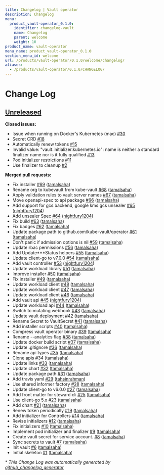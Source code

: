 ```yaml
---
title: Changelog | Vault operator
description: Changelog
menu:
  product_vault-operator_0.1.0:
    identifier: changelog-vault
    name: Changelog
    parent: welcome
    weight: 10
product_name: vault-operator
menu_name: product_vault-operator_0.1.0
section_menu_id: welcome
url: /products/vault-operator/0.1.0/welcome/changelog/
aliases:
  - /products/vault-operator/0.1.0/CHANGELOG/
---
```


# Change Log

## [Unreleased](https://github.com/kubevault/operator/tree/HEAD)

**Closed issues:**

- Issue when running on Docker's Kubernetes \(mac\) [\#30](https://github.com/kubevault/operator/issues/30)
- Secret CRD [\#18](https://github.com/kubevault/operator/issues/18)
- Automatically renew tokens [\#15](https://github.com/kubevault/operator/issues/15)
- Invalid value: "vault.initializer.kubernetes.io": name is neither a standard finalizer name nor is it fully qualified [\#13](https://github.com/kubevault/operator/issues/13)
- Pod initializer restrictions [\#11](https://github.com/kubevault/operator/issues/11)
- Use finalizer to cleanup [\#2](https://github.com/kubevault/operator/issues/2)

**Merged pull requests:**

- Fix installer [\#69](https://github.com/kubevault/operator/pull/69) ([tamalsaha](https://github.com/tamalsaha))
- Rename org to kubevault from kube-vault [\#68](https://github.com/kubevault/operator/pull/68) ([tamalsaha](https://github.com/tamalsaha))
- Apply validation rules to vault server names [\#67](https://github.com/kubevault/operator/pull/67) ([tamalsaha](https://github.com/tamalsaha))
- Move openapi-spec to api package [\#66](https://github.com/kubevault/operator/pull/66) ([tamalsaha](https://github.com/tamalsaha))
- Add support for gcs backend, google kms gcs unsealer [\#65](https://github.com/kubevault/operator/pull/65) ([nightfury1204](https://github.com/nightfury1204))
- Add unsealer Spec [\#64](https://github.com/kubevault/operator/pull/64) ([nightfury1204](https://github.com/nightfury1204))
- Fix build [\#63](https://github.com/kubevault/operator/pull/63) ([tamalsaha](https://github.com/tamalsaha))
- Fix badges [\#62](https://github.com/kubevault/operator/pull/62) ([tamalsaha](https://github.com/tamalsaha))
- Update package path to github.com/kube-vault/operator [\#61](https://github.com/kubevault/operator/pull/61) ([tamalsaha](https://github.com/tamalsaha))
- Don't panic if admission options is nil [\#59](https://github.com/kubevault/operator/pull/59) ([tamalsaha](https://github.com/tamalsaha))
- Update rbac permissions [\#56](https://github.com/kubevault/operator/pull/56) ([tamalsaha](https://github.com/tamalsaha))
- Add Update\*\*\*Status helpers [\#55](https://github.com/kubevault/operator/pull/55) ([tamalsaha](https://github.com/tamalsaha))
- Update client-go to v7.0.0 [\#54](https://github.com/kubevault/operator/pull/54) ([tamalsaha](https://github.com/tamalsaha))
- Add vault controller [\#53](https://github.com/kubevault/operator/pull/53) ([nightfury1204](https://github.com/nightfury1204))
- Update workload library [\#51](https://github.com/kubevault/operator/pull/51) ([tamalsaha](https://github.com/tamalsaha))
- Improve installer [\#50](https://github.com/kubevault/operator/pull/50) ([tamalsaha](https://github.com/tamalsaha))
- Fix installer [\#49](https://github.com/kubevault/operator/pull/49) ([tamalsaha](https://github.com/tamalsaha))
- Update workload client [\#48](https://github.com/kubevault/operator/pull/48) ([tamalsaha](https://github.com/tamalsaha))
- Update workload client [\#47](https://github.com/kubevault/operator/pull/47) ([tamalsaha](https://github.com/tamalsaha))
- Update workload client [\#46](https://github.com/kubevault/operator/pull/46) ([tamalsaha](https://github.com/tamalsaha))
- Add vault api [\#45](https://github.com/kubevault/operator/pull/45) ([nightfury1204](https://github.com/nightfury1204))
- Update workload api [\#44](https://github.com/kubevault/operator/pull/44) ([tamalsaha](https://github.com/tamalsaha))
- Switch to mutating webhook [\#43](https://github.com/kubevault/operator/pull/43) ([tamalsaha](https://github.com/tamalsaha))
- Update vault deployment [\#42](https://github.com/kubevault/operator/pull/42) ([tamalsaha](https://github.com/tamalsaha))
- Rename Secret to VaultSecret [\#41](https://github.com/kubevault/operator/pull/41) ([tamalsaha](https://github.com/tamalsaha))
- Add installer scripts [\#40](https://github.com/kubevault/operator/pull/40) ([tamalsaha](https://github.com/tamalsaha))
- Compress vault operator binary [\#39](https://github.com/kubevault/operator/pull/39) ([tamalsaha](https://github.com/tamalsaha))
- Rename --analytics flag [\#38](https://github.com/kubevault/operator/pull/38) ([tamalsaha](https://github.com/tamalsaha))
- Update docker build script [\#37](https://github.com/kubevault/operator/pull/37) ([tamalsaha](https://github.com/tamalsaha))
- Update .gitignore [\#36](https://github.com/kubevault/operator/pull/36) ([tamalsaha](https://github.com/tamalsaha))
- Rename api types [\#35](https://github.com/kubevault/operator/pull/35) ([tamalsaha](https://github.com/tamalsaha))
- Clone apis [\#34](https://github.com/kubevault/operator/pull/34) ([tamalsaha](https://github.com/tamalsaha))
- Update links [\#33](https://github.com/kubevault/operator/pull/33) ([tamalsaha](https://github.com/tamalsaha))
- Update chart [\#32](https://github.com/kubevault/operator/pull/32) ([tamalsaha](https://github.com/tamalsaha))
- Update package path [\#31](https://github.com/kubevault/operator/pull/31) ([tamalsaha](https://github.com/tamalsaha))
- Add travis yaml [\#29](https://github.com/kubevault/operator/pull/29) ([tahsinrahman](https://github.com/tahsinrahman))
- Use shared informer factory [\#28](https://github.com/kubevault/operator/pull/28) ([tamalsaha](https://github.com/tamalsaha))
- Update client-go to v6.0.0 [\#27](https://github.com/kubevault/operator/pull/27) ([tamalsaha](https://github.com/tamalsaha))
- Add front matter for steward cli [\#25](https://github.com/kubevault/operator/pull/25) ([tamalsaha](https://github.com/tamalsaha))
- Use client-go 5.x [\#23](https://github.com/kubevault/operator/pull/23) ([tamalsaha](https://github.com/tamalsaha))
- Add chart [\#21](https://github.com/kubevault/operator/pull/21) ([tamalsaha](https://github.com/tamalsaha))
- Renew token periodically [\#19](https://github.com/kubevault/operator/pull/19) ([tamalsaha](https://github.com/tamalsaha))
- Add initializer for Controllers [\#14](https://github.com/kubevault/operator/pull/14) ([tamalsaha](https://github.com/tamalsaha))
- Revise initializers [\#12](https://github.com/kubevault/operator/pull/12) ([tamalsaha](https://github.com/tamalsaha))
- Fix initializers [\#10](https://github.com/kubevault/operator/pull/10) ([tamalsaha](https://github.com/tamalsaha))
- Implement pod initializer and finalizer [\#9](https://github.com/kubevault/operator/pull/9) ([tamalsaha](https://github.com/tamalsaha))
- Create vault secret for service account. [\#8](https://github.com/kubevault/operator/pull/8) ([tamalsaha](https://github.com/tamalsaha))
- Sync secrets to vault [\#7](https://github.com/kubevault/operator/pull/7) ([tamalsaha](https://github.com/tamalsaha))
- Init vault [\#6](https://github.com/kubevault/operator/pull/6) ([tamalsaha](https://github.com/tamalsaha))
- Initial skeleton [\#1](https://github.com/kubevault/operator/pull/1) ([tamalsaha](https://github.com/tamalsaha))



\* *This Change Log was automatically generated by [github_changelog_generator](https://github.com/skywinder/Github-Changelog-Generator)*